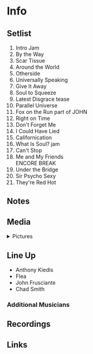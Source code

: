 # Info

## Setlist

1. Intro Jam
2. By the Way
3. Scar Tissue
4. Around the World
5. Otherside
6. Universally Speaking
7. Give It Away
8. Soul to Squeeze
9. Latest Disgrace tease
10. Parallel Universe
11. Fox on the Run part of JOHN
12. Right on Time
13. Don't Forget Me
14. I Could Have Lied
15. Californication
16. What Is Soul? jam
17. Can't Stop
18. Me and My Friends
<br> ENCORE BREAK
19. Under the Bridge
20. Sir Psycho Sexy
21. They're Red Hot

## Notes

## Media 

<details>
  <summary>Pictures</summary>
  <!--<img alt="Setlist" title="Setlist" src="_.jpg" height="200" />
  <img alt="Ticket" title="Ticket" src="_.jpg" height="200" />
  <img alt="Flyer" title="Flyer" src="_.jpg" height="200" />
  <img alt="Clipping" title="Clipping" src="_.jpg" height="200" />-->
</details>

## Line Up

* Anthony Kiedis
* Flea
* John Frusciante
* Chad Smith

### Additional Musicians

## Recordings

## Links
